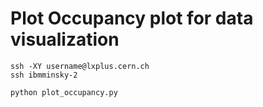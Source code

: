 # Plot Occupancy plot for data visualization

````console
ssh -XY username@lxplus.cern.ch
ssh ibmminsky-2

python plot_occupancy.py
````
